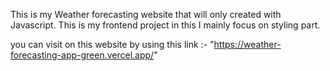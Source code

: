 This is my Weather forecasting website that will only created with Javascript. This is my frontend project in this I mainly focus on styling part.

you can visit on this website by using this link :-  "https://weather-forecasting-app-green.vercel.app/"

